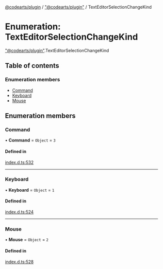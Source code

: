 [@codearts/plugin](../README.md) / ["@codearts/plugin"](../modules/_codearts_plugin_.md) / TextEditorSelectionChangeKind

# Enumeration: TextEditorSelectionChangeKind

["@codearts/plugin"](../modules/_codearts_plugin_.md).TextEditorSelectionChangeKind

## Table of contents

### Enumeration members

- [Command](codearts_plugin_.TextEditorSelectionChangeKind.md#command)
- [Keyboard](codearts_plugin_.TextEditorSelectionChangeKind.md#keyboard)
- [Mouse](codearts_plugin_.TextEditorSelectionChangeKind.md#mouse)

## Enumeration members

### Command

• **Command** = `Object` = `3`

#### Defined in

[index.d.ts:532](https://github.com/huaweicloud/cloudide-plugin-api/blob/b58031b/index.d.ts#L532)

___

### Keyboard

• **Keyboard** = `Object` = `1`

#### Defined in

[index.d.ts:524](https://github.com/huaweicloud/cloudide-plugin-api/blob/b58031b/index.d.ts#L524)

___

### Mouse

• **Mouse** = `Object` = `2`

#### Defined in

[index.d.ts:528](https://github.com/huaweicloud/cloudide-plugin-api/blob/b58031b/index.d.ts#L528)
